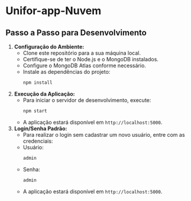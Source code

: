# Unifor-app-Nuvem

## Passo a Passo para Desenvolvimento

1. **Configuração do Ambiente:**
   - Clone este repositório para a sua máquina local.
   - Certifique-se de ter o Node.js e o MongoDB instalados.
   - Configure o MongoDB Atlas conforme necessário.
   - Instale as dependências do projeto:
     ```bash
     npm install
     ```
2. **Execução da Aplicação:**
   - Para iniciar o servidor de desenvolvimento, execute:
     ```bash
     npm start
     ```
   - A aplicação estará disponível em `http://localhost:5000`.
3. **Login/Senha Padrão:**
   - Para realizar o login sem cadastrar um novo usuário, entre com as credenciais:
   - Usuário:
     ```bash
     admin
     ```
   - Senha:
     ```bash
     admin
     ```
   - A aplicação estará disponível em `http://localhost:5000`.